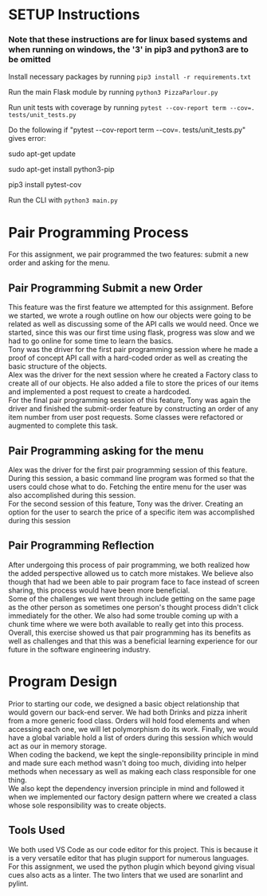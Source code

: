 # SETUP Instructions
### Note that these instructions are for linux based systems and when running on windows, the '3' in pip3 and python3 are to be omitted
Install necessary packages by running `pip3 install -r requirements.txt`

Run the main Flask module by running `python3 PizzaParlour.py`

Run unit tests with coverage by running `pytest --cov-report term --cov=. tests/unit_tests.py`

Do the following if "pytest --cov-report term --cov=. tests/unit_tests.py" gives error:

sudo apt-get update

sudo apt-get install python3-pip

pip3 install pytest-cov  

Run the CLI with `python3 main.py`

# Pair Programming Process
For this assignment, we pair programmed the two features: submit a new order and asking for the menu.
## Pair Programming Submit a new Order ##
This feature was the first feature we attempted for this assignment. Before we started, we wrote 
a rough outline on how our objects were going to be related as well as discussing some of the API calls
we would need. Once we started, since this was our first time using flask, progress was slow and we had
to go online for some time to learn the basics.\
Tony was the driver for the first pair programming session where he made a proof of concept API call with
a hard-coded order as well as creating the basic structure of the objects.\
Alex was the driver for the next session where he created a Factory class to create all of our objects.
He also added a file to store the prices of our items and implemented a post request to create a hardcoded.\
For the final pair programming session of this feature, Tony was again the driver and finished the submit-order
feature by constructing an order of any item number from user post requests. Some classes were refactored or
augmented to complete this task.
## Pair Programming asking for the menu ##
Alex was the driver for the first pair programming session of this feature. During this session, a basic command line
program was formed so that the users could chose what to do. Fetching the entire menu for the user was also accomplished
during this session.\
For the second session of this feature, Tony was the driver. Creating an option for the user to search the price of a 
specific item was accomplished during this session
## Pair Programming Reflection ##
After undergoing this process of pair programming, we both realized how the added perspective allowed us to catch more mistakes.
We believe also though that had we been able to pair program face to face instead of screen sharing, this process would have been more beneficial.\
Some of the challenges we went through include getting on the same page as the other person as sometimes one person's thought process didn't click
immediately for the other. We also had some trouble coming up with a chunk time where we were both available to really get into this process.\
Overall, this exercise showed us that pair programming has its benefits as well as challenges and that this was a beneficial learning experience for our
future in the software engineering industry.

# Program Design #
Prior to starting our code, we designed a basic object relationship that would govern our back-end server. We had both Drinks and pizza inherit from
a more generic food class. Orders will hold food elements and when accessing each one, we will let polymorphism do its work. Finally, we would have
a global variable hold a list of orders during this session which would act as our in memory storage. \
When coding the backend, we kept the single-reponsibility principle in mind and made sure each method wasn't doing too much, dividing into
helper methods when necessary as well as making each class responsible for one thing.\
We also kept the dependency inversion principle in mind and followed it when we implemented our factory design pattern where we created a class whose
sole responsibility was to create objects. 
## Tools Used ##
We both used VS Code as our code editor for this project. This is because it is a very versatile editor that has plugin support for numerous languages.\
For this assignment, we used the python plugin which beyond giving visual cues also acts as a linter. The two linters that we used are sonarlint and pylint.



